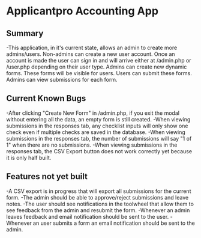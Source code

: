 # Applicantpro Accounting App

## Summary
-This application, in it's current state, allows an admin to create more admins/users. Non-admins can create a new user account.
Once an account is made the user can sign in and will arrive either at /admin.php or /user.php depending on their user type. Admins
can create new dynamic forms. These forms will be visible for users. Users can submit these forms. Admins can view submissions for each
form.

## Current Known Bugs
-After clicking "Create New Form" in /admin.php, if you exit the modal without entering all the data, an empty form is still created.
-When viewing submissions in the responses tab, any checklist inputs will only show one check even if multiple checks are saved in the database.
-When viewing submissions in the responses tab, the number of submissions will say "1 of 1" when there are no submissions.
-When viewing submissions in the responses tab, the CSV Export button does not work correctly yet because it is only half built.

## Features not yet built
-A CSV export is in progress that will export all submissions for the current form.
-The admin should be able to approve/reject submissions and leave notes.
-The user should see notifications in the toolwheel that allow them to see feedback from the admin and resubmit the form.
-Whenever an admin leaves feedback and email notification should be sent to the user.
-Whenever an user submits a form an email notification should be sent to the admin.

